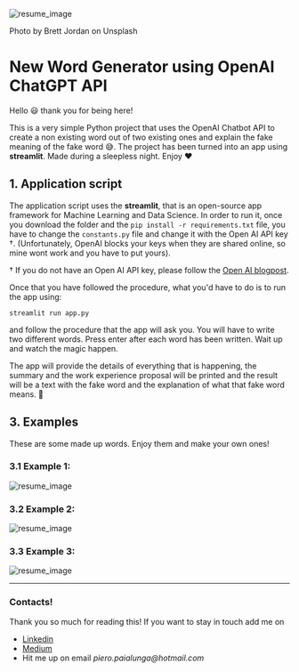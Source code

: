 ![resume_image](https://user-images.githubusercontent.com/55837093/222734477-68047408-8b1c-45f6-ac15-fc83f798c376.jpeg)

Photo by Brett Jordan on Unsplash

# New Word Generator using OpenAI ChatGPT API 
Hello :smiley: thank you for being here!

This is a very simple Python project that uses the OpenAI Chatbot API to create a non existing word out of two existing ones and explain the fake meaning of the fake word 😅. The project has been turned into an app using **streamlit**.  Made during a sleepless night. Enjoy ❤️

## 1. Application script

The application script uses the __streamlit__, that is an open-source app framework for Machine Learning and Data Science. 
In order to run it, once you download the folder and the ```pip install -r requirements.txt``` file, you have to change the ```constants.py``` file and change it with the Open AI API key †. (Unfortunately, OpenAI blocks your keys when they are shared online, so mine wont work and you have to put yours).

† If you do not have an Open AI API key, please follow the [Open AI blogpost](https://openai.com/blog/openai-api/).

Once that you have followed the procedure, what you'd have to do is to run the app using:

```streamlit run app.py```

and follow the procedure that the app will ask you. You will have to write two different words. Press enter after each word has been written. Wait up and watch the magic happen. 

The app will provide the details of everything that is happening, the summary and the work experience proposal will be printed and the result will be a text with the fake word and the explanation of what that fake word means. :rocket:



## 3. Examples

These are some made up words. Enjoy them and make your own ones!

### 3.1 Example 1: 

![resume_image](https://user-images.githubusercontent.com/55837093/222734852-884a0dc0-c01e-42c1-9902-1e0e5403d3e7.png)


### 3.2 Example 2: 
![resume_image](https://user-images.githubusercontent.com/55837093/222735505-6be6c95b-e791-49aa-8a3a-8d9c70690743.png)


### 3.3 Example 3: 

![resume_image](https://user-images.githubusercontent.com/55837093/222735979-dbf2b9c6-61f9-443a-b67c-43b08a8cc69c.png)

***

### Contacts!

Thank you so much for reading this! If you want to stay in touch add me on 

* [Linkedin](https://www.linkedin.com/in/pieropaialunga/)
* [Medium](https://piero-paialunga.medium.com/)
* Hit me up on email _piero.paialunga@hotmail.com_
